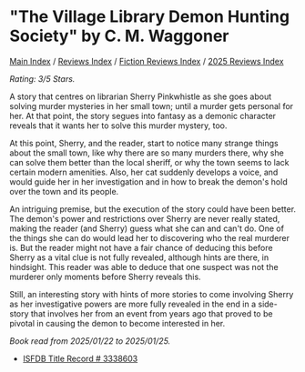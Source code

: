 # "The Village Library Demon Hunting Society" by C. M. Waggoner

[Main Index](../../../README.md) / [Reviews Index](../../README.md) / [Fiction Reviews Index](../README.md) / [2025 Reviews Index](README.md)

*Rating: 3/5 Stars.*

A story that centres on librarian Sherry Pinkwhistle as she goes about solving murder mysteries in her small town; until a murder gets personal for her. At that point, the story segues into fantasy as a demonic character reveals that it wants her to solve this murder mystery, too.

At this point, Sherry, and the reader, start to notice many strange things about the small town, like why there are so many murders there, why she can solve them better than the local sheriff, or why the town seems to lack certain modern amenities. Also, her cat suddenly develops a voice, and would guide her in her investigation and in how to break the demon's hold over the town and its people.

An intriguing premise, but the execution of the story could have been better. The demon's power and restrictions over Sherry are never really stated, making the reader (and Sherry) guess what she can and can't do. One of the things she can do would lead her to discovering who the real murderer is. But the reader might not have a fair chance of deducing this before Sherry as a vital clue is not fully revealed, although hints are there, in hindsight. This reader was able to deduce that one suspect was not the murderer only moments before Sherry reveals this.

Still, an interesting story with hints of more stories to come involving Sherry as her investigative powers are more fully revealed in the end in a side-story that involves her from an event from years ago that proved to be pivotal in causing the demon to become interested in her.

*Book read from 2025/01/22 to 2025/01/25.*

- [ISFDB Title Record # 3338603](https://www.isfdb.org/cgi-bin/title.cgi?3338603)
